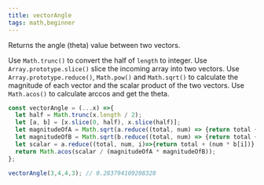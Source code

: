 ```yaml
---
title: vectorAngle
tags: math,beginner
---
```


Returns the angle (theta) value between two vectors.

Use `Math.trunc()` to convert the half of `length` to integer.
Use `Array.prototype.slice()` slice the incoming array into two vectors.
Use `Array.prototype.reduce()`, `Math.pow()` and `Math.sqrt()` to calculate the magnitude of each vector and the scalar product of the two vectors.
Use `Math.acos()` to calculate arccos and get the theta.


```js
const vectorAngle = (...x) =>{
  let half = Math.trunc(x.length / 2);
  let [a, b] = [x.slice(0, half), x.slice(half)];
  let magnitudeOfA = Math.sqrt(a.reduce((total, num) => {return total + Math.pow(num, 2);}, 0));
  let magnitudeOfB = Math.sqrt(b.reduce((total, num) => {return total + Math.pow(num, 2);}, 0));
  let scalar = a.reduce((total, num, i)=>{return total + (num * b[i])}, 0);
  return Math.acos(scalar / (magnitudeOfA * magnitudeOfB));
};
```

```js
vectorAngle(3,4,4,3); // 0.283794109208328
```
